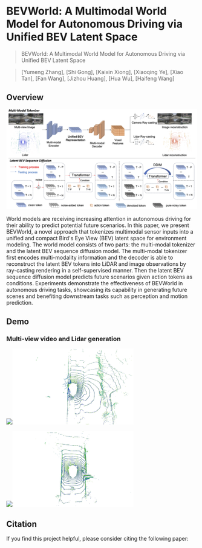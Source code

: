 # BEVWorld: A Multimodal World Model for Autonomous Driving via Unified BEV Latent Space
> BEVWorld: A Multimodal World Model for Autonomous Driving via Unified BEV Latent Space

> [Yumeng Zhang], [Shi Gong], [Kaixin Xiong], [Xiaoqing Ye], [Xiao Tan], [Fan Wang], [Jizhou Huang], [Hua Wu], [Haifeng Wang]


## Overview
![overview](./figs/overview.png)

World models are receiving increasing attention in autonomous driving for their ability to predict potential future scenarios. In this paper, we present BEVWorld, a novel approach that tokenizes multimodal sensor inputs into a unified and compact Bird's Eye View (BEV) latent space for environment modeling. The world model consists of two parts: the multi-modal tokenizer and the latent BEV sequence diffusion model. The multi-modal tokenizer first encodes multi-modality information and the decoder is able to reconstruct the latent BEV tokens into LiDAR and image observations by ray-casting rendering in a self-supervised manner. Then the latent BEV sequence diffusion model predicts future scenarios given action tokens as conditions. Experiments demonstrate the effectiveness of BEVWorld in autonomous driving tasks, showcasing its capability in generating future scenes and benefiting downstream tasks such as perception and motion prediction.


## Demo

### Multi-view video and Lidar generation

<img src="./figs/demo1_img.gif" width="600"/><img src="./figs/demo1_point.gif" width="320"/>

<img src="./figs/demo2_img.gif" width="600"/><img src="./figs/demo2_point.gif" width="320"/>

## Citation

If you find this project helpful, please consider citing the following paper:
